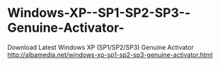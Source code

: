 Windows-XP--SP1-SP2-SP3--Genuine-Activator-
===========================================

Download
Latest Windows XP (SP1/SP2/SP3) Genuine Activator 
http://albamedia.net/windows-xp-sp1-sp2-sp3-genuine-activator.html
